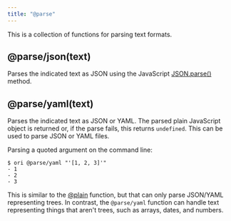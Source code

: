 ```yaml
---
title: "@parse"
---
```


This is a collection of functions for parsing text formats.

<a name="json"></a>

## @parse/json(text)

Parses the indicated text as JSON using the JavaScript [JSON.parse()](https://developer.mozilla.org/en-US/docs/Web/JavaScript/Reference/Global_Objects/JSON/parse) method.

<a name="yaml"></a>

## @parse/yaml(text)

Parses the indicated text as JSON or YAML. The parsed plain JavaScript object is returned or, if the parse fails, this returns `undefined`. This can be used to parse JSON or YAML files.

Parsing a quoted argument on the command line:

```console assert: true, path: files
$ ori @parse/yaml "'[1, 2, 3]'"
- 1
- 2
- 3
```

This is similar to the [@plain](@plain.html) function, but that can only parse JSON/YAML representing trees. In contrast, the `@parse/yaml` function can handle text representing things that aren't trees, such as arrays, dates, and numbers.
